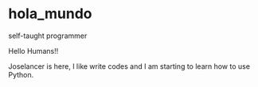# hola_mundo
self-taught programmer

Hello Humans!!

Joselancer is here, I like write codes and I am starting to learn how to use Python.
